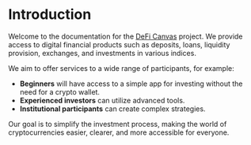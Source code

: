 # Introduction

Welcome to the documentation for the [DeFi Canvas](https://t.me/DeFiCanvas) project. We provide access to digital financial products such as deposits, loans, liquidity provision, exchanges, and investments in various indices.

We aim to offer services to a wide range of participants, for example:
- **Beginners** will have access to a simple app for investing without the need for a crypto wallet.
- **Experienced investors** can utilize advanced tools.
- **Institutional participants** can create complex strategies.

Our goal is to simplify the investment process, making the world of cryptocurrencies easier, clearer, and more accessible for everyone.
